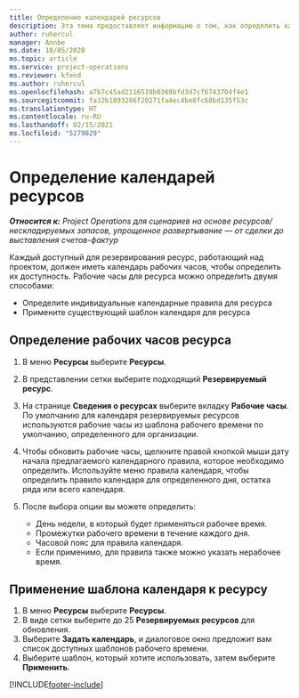 ```yaml
---
title: Определение календарей ресурсов
description: Эта тема предоставляет информацию о том, как определить календари рабочего времени для ресурсов в Project Operations.
author: ruhercul
manager: Annbe
ms.date: 10/05/2020
ms.topic: article
ms.service: project-operations
ms.reviewer: kfend
ms.author: ruhercul
ms.openlocfilehash: a7b7c45ad2116519b0369bfd3d7cf6743704f4e1
ms.sourcegitcommit: fa32b1893286f20271fa4ec4be8fc68bd135f53c
ms.translationtype: HT
ms.contentlocale: ru-RU
ms.lasthandoff: 02/15/2021
ms.locfileid: "5279829"
---
```

# <a name="define-resource-calendars"></a>Определение календарей ресурсов

_**Относится к:** Project Operations для сценариев на основе ресурсов/нескладируемых запасов, упрощенное развертывание — от сделки до выставления счетов-фактур_

Каждый доступный для резервирования ресурс, работающий над проектом, должен иметь календарь рабочих часов, чтобы определить их доступность. Рабочие часы для ресурса можно определить двумя способами: 

   - Определите индивидуальные календарные правила для ресурса
   - Примените существующий шаблон календаря для ресурса

## <a name="define-a-resources-working-hours"></a>Определение рабочих часов ресурса

1. В меню **Ресурсы** выберите **Ресурсы**.
2. В представлении сетки выберите подходящий **Резервируемый ресурс**.
3. На странице **Сведения о ресурсах** выберите вкладку **Рабочие часы**. По умолчанию для календаря резервируемых ресурсов используются рабочие часы из шаблона рабочего времени по умолчанию, определенного для организации.
4. Чтобы обновить рабочие часы, щелкните правой кнопкой мыши дату начала предлагаемого календарного правила, которое необходимо определить. Используйте меню правила календаря, чтобы определить правило календаря для определенного дня, остатка ряда или всего календаря.
5. После выбора опции вы можете определить:

    - День недели, в который будет применяться рабочее время.
    - Промежутки рабочего времени в течение каждого дня.
    - Часовой пояс для правила календаря.
    - Если применимо, для правила также можно указать нерабочее время.

## <a name="applying-a-calendar-template-to-a-resource"></a>Применение шаблона календаря к ресурсу

1. В меню **Ресурсы** выберите **Ресурсы**.
2. В виде сетки выберите до 25 **Резервируемых ресурсов** для обновления.
3. Выберите **Задать календарь**, и диалоговое окно предложит вам список доступных шаблонов рабочего времени.
4. Выберите шаблон, который хотите использовать, затем выберите **Применить**.


[!INCLUDE[footer-include](../includes/footer-banner.md)]